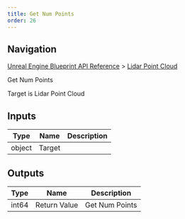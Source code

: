 ```yaml
---
title: Get Num Points
order: 26
---
```

## Navigation

[Unreal Engine Blueprint API Reference](https://dev.epicgames.com/documentation/en-us/unreal-engine/BlueprintAPI) > [Lidar Point Cloud](https://dev.epicgames.com/documentation/en-us/unreal-engine/BlueprintAPI/LidarPointCloud)

Get Num Points

Target is Lidar Point Cloud

## Inputs

| Type | Name | Description |
| --- | --- | --- |
| object | Target |  |

## Outputs

| Type | Name | Description |
| --- | --- | --- |
| int64 | Return Value | Get Num Points |
